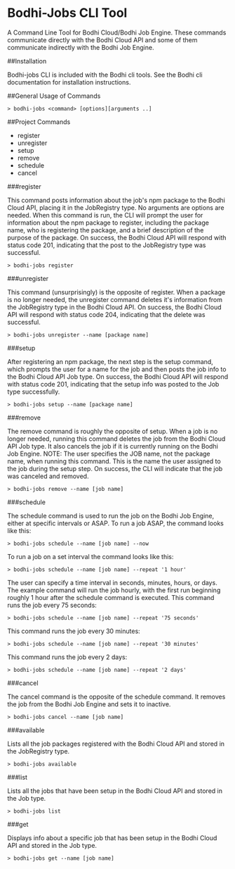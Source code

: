 Bodhi-Jobs CLI Tool
=============

A Command Line Tool for Bodhi Cloud/Bodhi Job Engine. These commands communicate directly with the Bodhi Cloud API and some of them communicate indirectly with the Bodhi Job Engine.

##Installation

Bodhi-jobs CLI is included with the Bodhi cli tools. See the Bodhi cli documentation for installation instructions.

##General Usage of Commands

````
> bodhi-jobs <command> [options][arguments ..]

````

##Project Commands


* register
* unregister
* setup
* remove
* schedule
* cancel

###register

This command posts information about the job's npm package to the Bodhi Cloud API, placing it in the JobRegistry type. No arguments are options are needed. When this command is run, the CLI will prompt the user for information about the npm package to register, including the package name, who is registering the package, and a brief description of the purpose of the package. On success, the Bodhi Cloud API will respond with status code 201, indicating that the post to the JobRegistry type was successful.

````
> bodhi-jobs register
````

###unregister


This command (unsurprisingly) is the opposite of register. When a package is no longer needed, the unregister command deletes it's information from the JobRegistry type in the Bodhi Cloud API. On success, the Bodhi Cloud API will respond with status code 204, indicating that the delete was successful.
 
````
> bodhi-jobs unregister --name [package name]
````


###setup

After registering an npm package, the next step is the setup command, which prompts the user for a name for the job and then posts the job info to the Bodhi Cloud API Job type. On success, the Bodhi Cloud API will respond with status code 201, indicating that the setup info was posted to the Job type successfully.

````
> bodhi-jobs setup --name [package name]
````

###remove

The remove command is roughly the opposite of setup. When a job is no longer needed, running this command deletes the job from the Bodhi Cloud API Job type. It also cancels the job if it is currently running on the Bodhi Job Engine. NOTE: The user specifies the JOB name, not the package name, when running this command. This is the name the user assigned to the job during the setup step. On success, the CLI will indicate that the job was canceled and removed.

````
> bodhi-jobs remove --name [job name]
````
###schedule

The schedule command is used to run the job on the Bodhi Job Engine, either at specific intervals or ASAP. To run a job ASAP, the command looks like this:

````
> bodhi-jobs schedule --name [job name] --now
````

To run a job on a set interval the command looks like this:

````
> bodhi-jobs schedule --name [job name] --repeat '1 hour'
````
The user can specify a time interval in seconds, minutes, hours, or days. The example command will run the job hourly, with the first run beginning roughly 1 hour after the schedule command is executed. This command runs the job every 75 seconds:

````
> bodhi-jobs schedule --name [job name] --repeat '75 seconds'
````
This command runs the job every 30 minutes:

````
> bodhi-jobs schedule --name [job name] --repeat '30 minutes'
````
This command runs the job every 2 days:

````
> bodhi-jobs schedule --name [job name] --repeat '2 days'
````
###cancel

The cancel command is the opposite of the schedule command. It removes the job from the Bodhi Job Engine and sets it to inactive.

````
> bodhi-jobs cancel --name [job name]
````

###available

Lists all the job packages registered with the Bodhi Cloud API and stored in the JobRegistry type.

````
> bodhi-jobs available
````

###list

Lists all the jobs that have been setup in the Bodhi Cloud API and stored in the Job type.

````
> bodhi-jobs list
````

###get

Displays info about a specific job that has been setup in the Bodhi Cloud API and stored in the Job type.

````
> bodhi-jobs get --name [job name]
````

